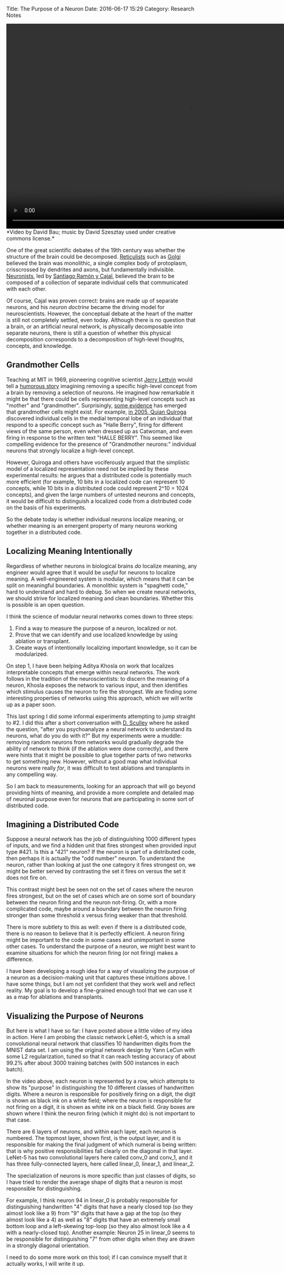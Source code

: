 Title: The Purpose of a Neuron
Date: 2016-06-17 15:29
Category: Research Notes

<video width="960" height="540" controls>
<source src="/davidbau/movies/syn/composite.mov" type="video/mp4">
</video>
*Video by David Bau; music by David Szesztay used under creative commons license.*

One of the great scientific debates of the 19th century was whether
the structure of the brain could be decomposed.
[Reticulists](https://en.wikipedia.org/wiki/Reticular_theory) such as
[Golgi](https://en.wikipedia.org/wiki/Camillo_Golgi)
believed the brain was monolithic, a single complex body of protoplasm,
crisscrossed by dendrites and axons, but fundamentally indivisible.
[Neuronists](https://en.wikipedia.org/wiki/Neuron_doctrine), led by
[Santiago Ramón y Cajal](https://en.wikipedia.org/wiki/Santiago_Ram%C3%B3n_y_Cajal),
believed the brain to be composed of a collection of
separate individual cells that communicated with each other.

Of course, Cajal was proven correct: brains are made up of separate
neurons, and his *neuron doctrine* became the driving model for
neuroscientists.  However, the conceptual debate at the heart of the
matter is still not completely settled, even today.  Although there
is no question that a brain, or an artificial neural network,
is physically decomposable into separate neurons, there is still
a question of whether this physical decomposition corresponds to a
decomposition of high-level thoughts, concepts, and knowledge.

## Grandmother Cells

Teaching at MIT in 1969, pioneering cognitive scientist
[Jerry Lettvin](https://en.wikipedia.org/wiki/Jerome_Lettvin)
would tell a
[humorous story](http://www.as.wvu.edu/daly/439/readings/Gross%202002%20Grandmother%20Cell.pdf)
imagining removing a specific
high-level concept from a brain by removing a selection of
neurons.  He imagined how remarkable it might be that there could
be cells representing high-level concepts such as "mother"
and "grandmother".
Surprisingly,
[some evidence](http://www.ncbi.nlm.nih.gov/pmc/articles/PMC3662881/)
has emerged that grandmother cells might exist. For example,
[in 2005, Quian Quiroga](http://www.nature.com/nature/journal/v435/n7045/full/nature03687.html)
discovered individual cells in the medial temporal lobe of an individual
that respond to a specific concept such as "Halle Berry", firing for
different views of the same person, even when dressed up as Catwoman,
and even firing in response to the written text "HALLE BERRY". This seemed
like compelling evidence for the presence of "Grandmother neurons:"
individual neurons that strongly localize a high-level concept.

However, Quiroga and others have vociferously argued that the simplistic
model of a localized representation need not be implied by these
experimental results: he argues that a distributed code is potentially
much more efficient (for example, 10 bits in a localized code can
represent 10 concepts, while 10 bits in a distributed code could represent
2^10 = 1024 concepts), and given the large numbers of untested
neurons and concepts, it would be difficult to distinguish a
localized code from a distributed code on the basis of his experiments.

So the debate today is whether individual neurons localize meaning, or
whether meaning is an emergent property of many neurons working together
in a distributed code.

## Localizing Meaning Intentionally

Regardless of whether neurons in biological brains *do* localize meaning,
any engineer would agree that it would be *useful* for neurons to
localize meaning. A well-engineered system is modular, which means that
it can be split on meaningful boundaries. A monolithic system is
"spaghetti code," hard to understand and hard to debug.
So when we create neural networks, we should strive for localized meaning
and clean boundaries.  Whether this is possible is an open question.

I think the science of modular neural networks comes down to three steps:

   1. Find a way to measure the purpose of a neuron, localized or not.
   2. Prove that we can identify and use localized knowledge by using ablation or transplant.
   3. Create ways of intentionally localizing important knowledge, so it can be modularized.

On step 1, I have been helping Aditya Khosla on work that localizes
interpretable concepts that emerge within neural networks.  The work
follows in the tradition of the neuroscientists: to discern the meaning
of a neuron, Khosla exposes the network to various input, and then identifies
which stimulus causes the neuron to fire the strongest. We are finding
some interesting properties of networks using this approach, which
we will write up as a paper soon.

This last spring I did some informal experiments attempting to jump
straight to #2. I did this after a short conversation with
[D. Sculley](http://research.google.com/pubs/author38217.html)
where he asked the question, "after you psychoanalyze a neural
network to understand its neurons, what do you do with it?"
But my experiments were a muddle: removing random neurons from networks
would gradually degrade the ability of network to think (if the
ablation were done correctly), and there were hints that it might
be possible to glue together parts of two networks to get something
new. However, without a good map what individual neurons were really
*for*, it was difficult to test ablations and transplants in any
compelling way.

So I am back to measurements, looking for an approach that will go
beyond providing hints of meaning, and provide a more complete and
detailed map of neuronal purpose even for neurons that are participating
in some sort of distributed code.

## Imagining a Distributed Code

Suppose a neural network has the job of distinguishing 1000 different types
of inputs, and we find a hidden unit that fires strongest when provided
input type #421.  Is this a "421" neuron?  If the neuron is part of a
distributed code, then perhaps it is actually the "odd number" neuron.
To understand the neuron, rather than looking at just the one category
it fires strongest on, we might be better served by contrasting the set
it fires on versus the set it does not fire on.

This contrast might best be seen not on the set of cases where the neuron
fires strongest, but on the set of cases which are on some sort of boundary
between the neuron firing and the neuron not-firing.  Or, with a
more complicated code, maybe around a boundary between the neuron firing
stronger than some threshold x versus firing weaker than that threshold.

There is more subtlety to this as well: even if there is a distributed
code, there is no reason to believe that it is perfectly efficient.
A neuron firing might be important to the code in some cases and
unimportant in some other cases.  To understand the purpose of a neuron,
we might best want to examine situations for which the neuron firing
(or not firing) makes a difference.

I have been developing a rough idea for a way of visualizing the purpose
of a neuron as a decision-making unit that captures these intuitions
above. I have some things, but I am not yet confident that they
work well and reflect reality.  My goal is to develop a fine-grained
enough tool that we can use it as a map for ablations and transplants.

## Visualizing the Purpose of Neurons

But here is what I have so far: I have posted above a little video of my
idea in action.
Here I am probing the classic network LeNet-5, which is a small convolutional
neural network that classifies 10 handwritten digits from the MNIST data set.
I am using the original network design by Yann LeCun with some L2
regularization, tuned so that it can reach testing accuracy of about 99.2%
after about 3000 training batches (with 500 instances in each batch).

In the video above, each neuron is represented by a row, which attempts
to show its "purpose" in distinguishing the 10 different classes of
handwritten digits.  Where a neuron is responsible for positively firing
on a digit, the digit is shown as black ink on a white field; where the
neuron is responsible for not firing on a digit, it is shown as
white ink on a black field.  Gray boxes are shown where I think the
neuron firing (which it might do) is not important to that case.

There are 6 layers of neurons, and within each layer, each neuron is
numbered.  The topmost layer, shown first, is the output layer, and
it is responsible for making the final judgment of which numeral
is being written: that is why positive responsibilities fall clearly
on the diagonal in that layer.  LeNet-5 has two convolutional layers
here called conv_0 and conv_1, and it has three fully-connected layers,
here called linear_0, linear_1, and linear_2.

The specialization of neurons is more specific than just classes of
digits, so I have tried to render the average shape of digits that a
neuron is most responsible for distinguishing.

For example, I think neuron 94 in linear_0 is probably
responsible for distinguishing handwritten "4" digits
that have a nearly closed top (so they almost look like a 9)
from "9" digits that have a gap at the top (so they almost
look like a 4) as well as "8" digits that have an extremely
small bottom loop and a left-skewing top-loop (so they also almost
look like a 4 with a nearly-closed top).  Another example:
Neuron 25 in linear_0 seems to be responsible for distinguishing
"7" from other digits when they are drawn in a strongly
diagonal orientation.

I need to do some more work on this tool; if I can convince myself
that it actually works, I will write it up.
